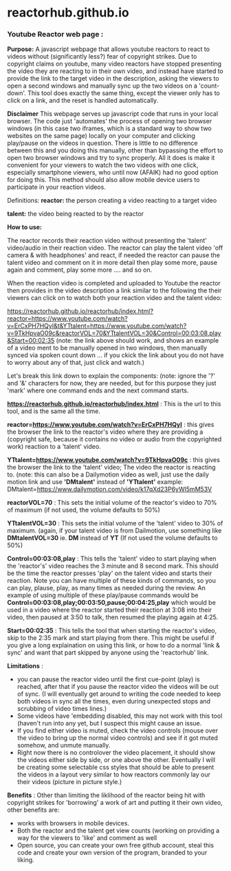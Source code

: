 # reactorhub.github.io
### Youtube Reactor web page :

**Purpose:** A javascript webpage that allows youtube reactors to react to videos without (significantly less?) fear of copyright strikes. Due to copyright claims on youtube, many video reactors have stopped presenting the video they are reacting to in their own video, and instead have started to provide the link to the target video in the description, asking the viewers to open a second windows and manually sync up the two videos on a 'count-down'. This tool does exactly the same thing, except the viewer only has to click on a link, and the reset is handled automatically. 

**Disclaimer** This webpage serves up javascript code that runs in your local browser. The code just 'automates' the process of opening two browser windows (in this case two iframes, which is a standard way to show two websites on the same page) locally on your computer and clicking play/pause on the videos in question. There is little to no difference between this and you doing this manually, other than bypassing the effort to open two browser windows and try to sync properly. All it does is make it convenient for your viewers to watch the two videos with one click, especially smartphone viewers, who until now (AFAIK) had no good option for doing this. This method should also allow mobile device users to participate in your reaction videos.

Definitions:
  **reactor:** the person creating a video reacting to a target video
  
  **talent:** the video being reacted to by the reactor


**How to use:**

The reactor records their reaction video without presenting the 'talent' video/audio in their reaction video.
The reactor can play the talent video 'off camera & with headphones' and react, if needed  the reactor can pause the talent video and comment on it in more detail then play some more, pause again and comment, play some more .... and so on.

When the reaction video is completed and uploaded to Youtube the reactor then provides in the video description a link similar to the following the their viewers can click on to watch both your reaction video and the talent video:

https://reactorhub.github.io/reactorhub/index.html?reactor=https://www.youtube.com/watch?v=ErCxPH7HQyI&t&YTtalent=https://www.youtube.com/watch?v=9TkHpvaO09c&reactorVOL=70&YTtalentVOL=30&Control=00:03:08,play&Start=00:02:35
(note: the link above should work, and shows an example of a video ment to be manually opened in two windows, then manually synced via spoken count down ... if you ckick the link about you do not have to worry about any of that, just click and watch.)

Let's break this link down to explain the components:
(note: ignore the '?' and '&' characters for now, they are needed, but for this purpose they just 'mark' where one command ends and the next command starts.

**https://reactorhub.github.io/reactorhub/index.html** : This is the url to this tool, and is the same all the time.

**reactor=https://www.youtube.com/watch?v=ErCxPH7HQyI** : this gives the browser the link to the reactor's video where they are providing a (copyright safe, because it contains no video or audio from the copyrighted work) reaction to a 'talent' video.

**YTtalent=https://www.youtube.com/watch?v=9TkHpvaO09c** : this gives the browser the link to the 'talent' video; The video the reactor is reacting to. (note: this can also be a Dailymotion video as well, just use the daily motion link and use **'DMtalent'** instead of **'YTtalent'** example: DMtalent=https://www.dailymotion.com/video/k17qXd23P6yWl5mM53V

**reactorVOL=70** : This sets the initial volume of the reactor's video to 70% of maximum (if not used, the volume defaults to 50%)

**YTtalentVOL=30** : This sets the initial volume of the 'talent' video to 30% of maximum. (again, if your talent video is from Dailmotion, use something like **DMtalentVOL=30** ie. **DM** instead of **YT** (If not used the volume defaults to 50%)

**Control=00:03:08,play** : This tells the 'talent' video to start playing when the 'reactor's' video reaches the 3 minute and 8 second mark. This should be the time the reactor presses 'play' on the talent video and starts their reaction. Note you can have multiple of these kinds of commands, so you can play, plause, play, as many times as needed during the review. An example of using multiple of these play/pause commands would be **Control=00:03:08,play;00:03:50,pause;00:04:25,play** which would be used in a video where the reactor started their reaction at 3:08 into their video, then paused at 3:50 to talk, then resumed the playing again at 4:25.

**Start=00:02:35** : This tells the tool that when starting the reactor's video, skip to the 2:35 mark and start playing from there. This might be useful if you give a long explaination on using this link, or how to do a normal 'link & sync' and want that part skipped by anyone using the 'reactorhub' link.

**Limitations** : 
  - you can pause the reactor video until the first cue-point (play) is reached, after that if you pause the reactor video the videos will be out of sync. (I will eventually get around to writing the code needed to keep both videos in sync all the times, even during unexpected stops and scrubbing of video times lines.)
  - Some videos have 'embedding disabled, this may not work with this tool (haven't run into any yet, but I suspect this might cause an issue.
  - If you find either video is muted, check the video controls (mouse over the video to bring up the normal video controls) and see if it got muted somehow, and unmute manually.
  - Right now there is no controlover the video placement, it should show the videos either side by side, or one above the other. Eventually I will be creating some selectable css styles that should be able to present the videos in a layout very similar to how reactors commonly lay our their videos (picture in picture style.)
  
**Benefits** : Other than limiting the liklihood of the reactor being hit with copyright strikes for 'borrowing' a work of art and putting it their own video, other benefits are:
  - works with browsers in mobile devices.
  - Both the reactor and the talent get view counts (working on providing a way for the viewers to 'like' and comment as well
  - Open source, you can create your own free github account, steal this code and create your own version of the program, branded to your liking.
  
  




